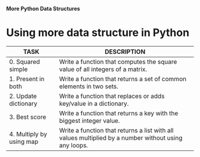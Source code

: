 **More Python Data Structures**
# Using more data structure in Python
|  TASK                   |                                                 DESCRIPTION                                        |
|-------------------------|----------------------------------------------------------------------------------------------------|
|0. Squared simple        |Write a function that computes the square value of all integers of a matrix.                        |
|1. Present in both       |Write a function that returns a set of common elements in two sets.                                 |
|2. Update dictionary     |Write a function that replaces or adds key/value in a dictionary.                                   |
|3. Best score            |Write a function that returns a key with the biggest integer value.                                 |
|4. Multiply by using map |Write a function that returns a list with all values multiplied by a number without using any loops.|



